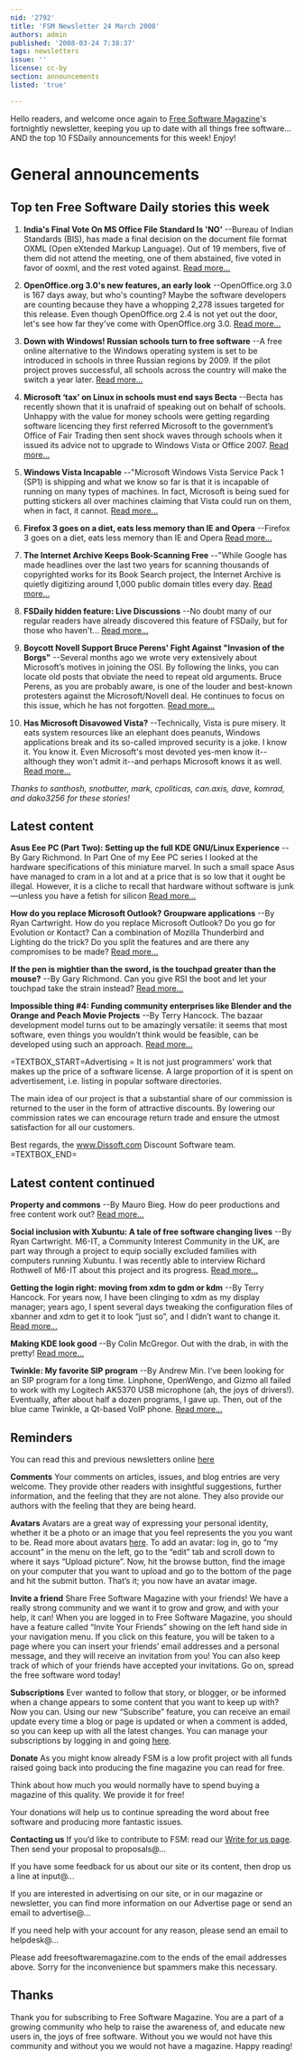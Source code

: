```yaml
---
nid: '2792'
title: 'FSM Newsletter 24 March 2008'
authors: admin
published: '2008-03-24 7:38:37'
tags: newsletters
issue: ''
license: cc-by
section: announcements
listed: 'true'

---
```

Hello readers, and welcome once again to [Free Software Magazine](http://www.freesoftwaremagazine.com/)'s fortnightly newsletter, keeping you up to date with all things free software... AND the top 10 FSDaily announcements for this week! Enjoy!

<!--break-->

General announcements
=====================

Top ten Free Software Daily stories this week
---------------------------------------------

1. **India's Final Vote On MS Office File Standard Is 'NO'** --Bureau of Indian Standards (BIS), has made a final decision on the document file format OXML (Open eXtended Markup Language). Out of 19 members, five of them did not attend the meeting, one of them abstained, five voted in favor of ooxml, and the rest voted against. [Read more...](http://www.fsdaily.com/Government/Indias_Final_Vote_On_MS_Office_File_Standard_Is_NO)

2. **OpenOffice.org 3.0's new features, an early look** --OpenOffice.org 3.0 is 167 days away, but who's counting? Maybe the software developers are counting because they have a whopping 2,278 issues targeted for this release. Even though OpenOffice.org 2.4 is not yet out the door, let's see how far they've come with OpenOffice.org 3.0. [Read more...](http://www.fsdaily.com/EndUser/OpenOffice_org_3_0s_new_features_an_early_look)

3. **Down with Windows! Russian schools turn to free software** --A free online alternative to the Windows operating system is set to be introduced in schools in three Russian regions by 2009. If the pilot project proves successful, all schools across the country will make the switch a year later. [Read more...](http://www.fsdaily.com/Government/Down_with_Windows_Russian_schools_turn_to_free_software)

4. **Microsoft ‘tax’ on Linux in schools must end says Becta** --Becta has recently shown that it is unafraid of speaking out on behalf of schools. Unhappy with the value for money schools were getting regarding software licencing they first referred Microsoft to the government’s Office of Fair Trading then sent shock waves through schools when it issued its advice not to upgrade to Windows Vista or Office 2007. [Read more...](http://www.fsdaily.com/Government/Microsoft_tax_on_Linux_in_schools_must_end_says_Becta)

5. **Windows Vista Incapable** --"Microsoft Windows Vista Service Pack 1 (SP1) is shipping and what we know so far is that it is incapable of running on many types of machines. In fact, Microsoft is being sued for putting stickers all over machines claiming that Vista could run on them, when in fact, it cannot. [Read more...](http://www.fsdaily.com/Community/Windows_Vista_Incapable)

6. **Firefox 3 goes on a diet, eats less memory than IE and Opera** --Firefox 3 goes on a diet, eats less memory than IE and Opera [Read more...](http://www.fsdaily.com/EndUser/Firefox_3_goes_on_a_diet_eats_less_memory_than_IE_and_Opera)

7. **The Internet Archive Keeps Book-Scanning Free** --"While Google has made headlines over the last two years for scanning thousands of copyrighted works for its Book Search project, the Internet Archive is quietly digitizing around 1,000 public domain titles every day. [Read more...](http://www.fsdaily.com/Community/The_Internet_Archive_Keeps_Book_Scanning_Free)

8. **FSDaily hidden feature: Live Discussions** --No doubt many of our regular readers have already discovered this feature of FSDaily, but for those who haven't... [Read more...](http://www.fsdaily.com/Community/Hidden_feature_Live_Discussions)

9. **Boycott Novell Support Bruce Perens' Fight Against "Invasion of the Borgs"** --Several months ago we wrote very extensively about Microsoft’s motives in joining the OSI. By following the links, you can locate old posts that obviate the need to repeat old arguments. Bruce Perens, as you are probably aware, is one of the louder and best-known protesters against the Microsoft/Novell deal. He continues to focus on this issue, which he has not forgotten. [Read more...](http://www.fsdaily.com/Community/Boycott_Novell_Support_Bruce_Perens_Fight_Against_Invasion_of_the_Borgs)

10. **Has Microsoft Disavowed Vista?** --Technically, Vista is pure misery. It eats system resources like an elephant does peanuts, Windows applications break and its so-called improved security is a joke. I know it. You know it. Even Microsoft's most devoted yes-men know it--although they won't admit it--and perhaps Microsoft knows it as well. [Read more...](http://www.fsdaily.com/Community/Has_Microsoft_Disavowed_Vista)

_Thanks to santhosh, snotbutter, mark, cpoliticas, can.axis, dave, komrad, and dako3256 for these stories!_

Latest content
--------------

**Asus Eee PC (Part Two): Setting up the full KDE GNU/Linux Experience** --By Gary Richmond. In Part One of my Eee PC series I looked at the hardware specifications of this miniature marvel. In such a small space Asus have managed to cram in a lot and at a price that is so low that it ought be illegal. However, it is a cliche to recall that hardware without software is junk—unless you have a fetish for silicon [Read more...](http://www.freesoftwaremagazine.com/columns/asus_eeepc_part_two_setting_full_kde_gnu_linux_experience)

**How do you replace Microsoft Outlook? Groupware applications** --By Ryan Cartwright. How do you replace Microsoft Outlook? Do you go for Evolution or Kontact? Can a combination of Mozilla Thunderbird and Lighting do the trick? Do you split the features and are there any compromises to be made? [Read more...](http://www.freesoftwaremagazine.com/columns/how_do_you_replace_microsoft_outlook_groupware_applications)

**If the pen is mightier than the sword, is the touchpad greater than the mouse?** --By Gary Richmond. Can you give RSI the boot and let your touchpad take the strain instead? [Read more...](http://www.freesoftwaremagazine.com/articles/configure_your_laptop_touchpad_to_the_max)

**Impossible thing #4: Funding community enterprises like Blender and the Orange and Peach Movie Projects** --By Terry Hancock. The bazaar development model turns out to be amazingly versatile: it seems that most software, even things you wouldn’t think would be feasible, can be developed using such an approach. [Read more...](http://www.freesoftwaremagazine.com/books/mihrfc/impossible_thing_4_funding_community_enterprises)

=TEXTBOX_START=Advertising =
It is not just programmers' work that makes up the price of a software
license.  A large proportion of it is spent on advertisement, i.e. listing
in popular software directories.

The main idea of our project is that a substantial share of our commission is returned to the user in the form of attractive discounts. By lowering our commission rates we can encourage return trade and ensure the utmost satisfaction for all our customers.

Best regards, the www.Dissoft.com Discount Software team.
=TEXTBOX_END=

Latest content continued
--------------
**Property and commons** --By Mauro Bieg. How do peer productions and free content work out? [Read more...](http://www.freesoftwaremagazine.com/articles/property_and_commons)

**Social inclusion with Xubuntu: A tale of free software changing lives** --By Ryan Cartwright. M6-IT, a Community Interest Community in the UK, are part way through a project to equip socially excluded families with computers running Xubuntu. I was recently able to interview Richard Rothwell of M6-IT about this project and its progress. [Read more...](http://www.freesoftwaremagazine.com/columns/social_inclusion_xubuntu_tale_free_software_changing_lives)

**Getting the login right: moving from xdm to gdm or kdm** --By Terry Hancock. For years now, I have been clinging to xdm as my display manager; years ago, I spent several days tweaking the configuration files of xbanner and xdm to get it to look “just so”, and I didn’t want to change it. [Read more...](http://www.freesoftwaremagazine.com/columns/configure_xdm_gdm_or_kdm)

**Making KDE look good** --By Colin McGregor. Out with the drab, in with the pretty! [Read more...](http://www.freesoftwaremagazine.com/articles/making_linux_look_good)

**Twinkle: My favorite SIP program** --By Andrew Min. I’ve been looking for an SIP program for a long time. Linphone, OpenWengo, and Gizmo all failed to work with my Logitech AK5370 USB microphone (ah, the joys of drivers!). Eventually, after about half a dozen programs, I gave up. Then, out of the blue came Twinkle, a Qt-based VoIP phone. [Read more...](http://www.freesoftwaremagazine.com/columns/twinkle_my_favorite_sip_program)

Reminders
--------------

You can read this and previous newsletters online [here](http://www.freesoftwaremagazine.com/newsletters")

**Comments**
Your comments on articles, issues, and blog entries are very welcome. They provide other readers with insightful suggestions, further information, and the feeling that they are not alone. They also provide our authors with the feeling that they are being heard.

**Avatars**
Avatars are a great way of expressing your personal identity, whether it be a photo or an image that you feel represents the you you want to be. Read more about avatars [here]("http://www.freesoftwaremagazine.com/node/1713"). To add an avatar: log in, go to “my account” in the menu on the left, go to the “edit” tab and scroll down to where it says “Upload picture”. Now, hit the browse button, find the image on your computer that you want to upload and go to the bottom of the page and hit the submit button. That’s it; you now have an avatar image.

**Invite a friend**
Share Free Software Magazine with your friends! We have a really strong community and we want it to grow and grow, and with your help, it can! When you are logged in to Free Software Magazine, you should have a feature called “Invite Your Friends” showing on the left hand side in your navigation menu. If you click on this feature, you will be taken to a page where you can insert your friends’ email addresses and a personal message, and they will receive an invitation from you! You can also keep track of which of your friends have accepted your invitations. Go on, spread the free software word today!

**Subscriptions**
Ever wanted to follow that story, or blogger, or be informed when a change appears to some content that you want to keep up with? Now you can. Using our new “Subscribe” feature, you can receive an email update every time a blog or page is updated or when a comment is added, so you can keep up with all the latest changes. You can manage your subscriptions by logging in and going [here]("http://www.freesoftwaremagazine.com/subscriptions").

**Donate**
As you might know already FSM is a low profit project with all funds raised going back into producing the fine magazine you can read for free.

Think about how much you would normally have to spend buying a magazine of this quality. We provide it for free!

Your donations will help us to continue spreading the word about free software and producing more fantastic issues.

**Contacting us**
If you’d like to contribute to FSM: read our [Write for us page]("http://www.freesoftwaremagazine.com/write_for_us"). Then send your proposal to proposals@...

If you have some feedback for us about our site or its content, then drop us a line at input@...

If you are interested in advertising on our site, or in our magazine or newsletter, you can find more information on our Advertise page or send an email to advertise@...

If you need help with your account for any reason, please send an email to helpdesk@...

Please add freesoftwaremagazine.com to the ends of the email addresses above. Sorry for the inconvenience but spammers make this necessary.

Thanks
--------------
Thank you for subscribing to Free Software Magazine. You are a part of a growing community who help to raise the awareness of, and educate new users in, the joys of free software. Without you we would not have this community and without you we would not have a magazine. Happy reading!
